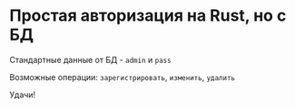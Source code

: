# Простая авторизация на Rust, но с БД

Стандартные данные от БД - `admin` и `pass`

Возможные операции: `зарегистрировать`, `изменить`, `удалить`

Удачи!